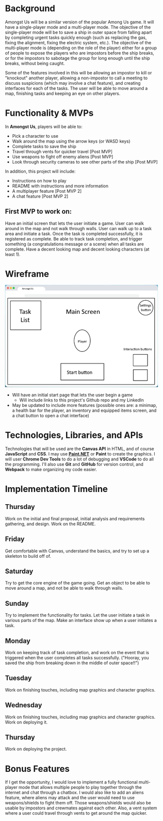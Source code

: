 # Background
Amongst Us will be a similar version of the popular Among Us game. It will have a single-player mode and a multi-player mode. The objective of the single-player mode will be to save a ship in outer space from falling apart by completing urgent tasks quickly enough (such as replacing the gas, fixing the alignment, fixing the electric system, etc.). The objective of the multi-player mode is (depending on the role of the player) either for a group of people to expose the players who are impostors before the ship breaks, or for the impostors to sabotage the group for long enough until the ship breaks, without being caught. 

Some of the features involved in this will be allowing an impostor to kill or "knockout" another player, allowing a non-impostor to call a meeting to discuss suspicions (which may involve a chat feature), and creating interfaces for each of the tasks. The user will be able to move around a map, finishing tasks and keeping an eye on other players.


# Functionality & MVPs

In __Amongst Us__, players will be able to:

* Pick a character to use
* Walk around the map using the arrow keys (or WASD keys)
* Complete tasks to save the ship
* Travel through vents for quicker travel [Post MVP]
* Use weapons to fight off enemy aliens [Post MVP]
* Look through security cameras to see other parts of the ship [Post MVP]

In addition, this project will include:
* Instructions on how to play
* README with instructions and more information
* A multiplayer feature [Post MVP 2]
* A chat feature [Post MVP 2]

## First MVP to work on:
Have an initial screen that lets the user initiate a game. User can walk around in the map and not walk through walls. User can walk up to a task area and initiate a task. Once the task is completed successfully, it is registered as complete. Be able to track task completion, and trigger something (a congratulations message or a scene) when all tasks are complete. Have a decent looking map and decent looking characters (at least 1).

# Wireframe
![test](wireframe.png)

* Will have an initial start page that lets the user begin a game
   * Will include links to this project's Github repo and my LinkedIn
* May be updated to include more features (possible ones are: a minimap, a health bar for the player, an inventory and equipped items screen, and a chat button to open a chat interface)

# Technologies, Libraries, and APIs
Technologies that will be used are the __Canvas API__ in HTML, and of course __JavaScript__ and __CSS__. I may use __[Paint.NET](https://getpaint.net)__ or __Paint__ to create the graphics. I will user __Chrome Dev Tools__ to do a lot of debugging and __VSCode__ to do all the programming. I'll also use __Git__ and __GitHub__ for version control, and __Webpack__ to make organizing my code easier.


# Implementation Timeline
## Thursday
Work on the initial and final proposal, initial analysis and requirements gathering, and design. Work on the README. 

## Friday
Get comfortable with Canvas, understand the basics, and try to set up a skeleton to build off of.

## Saturday
Try to get the core engine of the game going. Get an object to be able to move around a map, and not be able to walk through walls.

## Sunday
Try to implement the functionality for tasks. Let the user initiate a task in various parts of the map. Make an interface show up when a user initiates a task.

## Monday
Work on keeping track of task completion, and work on the event that is triggered when the user completes all tasks successfully. ("Hooray, you saved the ship from breaking down in the middle of outer space!!")

## Tuesday
Work on finishing touches, including map graphics and character graphics.

## Wednesday
Work on finishing touches, including map graphics and character graphics. Work on deploying it.

## Thursday
Work on deploying the project.


# Bonus Features
If I get the opportunity, I would love to implement a fully functional multi-player mode that allows multiple people to play together through the internet and chat through a chatbox. I would also like to add an aliens feature, where aliens may attack and the user would need to use weapons/shields to fight them off. Those weapons/shields would also be usable by impostors and crewmates against each other. Also, a vent system where a user could travel through vents to get around the map quicker.
